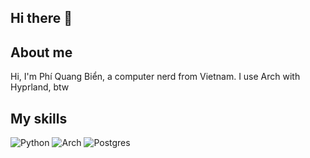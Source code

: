 ## Hi there 👋
<h2 align="left">About me</h2>
Hi, I'm Phí Quang Biển, a computer nerd from Vietnam.
I use Arch with Hyprland, btw

## My skills
![Python](https://img.shields.io/badge/Python-3776AB?logo=python&logoColor=white&style=for-the-badge)
![Arch](https://img.shields.io/badge/Arch%20Linux-1793D1?logo=arch-linux&logoColor=fff&style=for-the-badge)
![Postgres](https://img.shields.io/badge/postgres-%23316192.svg?style=for-the-badge&logo=postgresql&logoColor=white)
